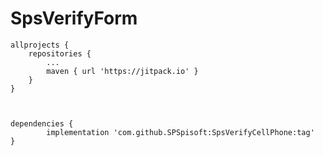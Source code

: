 # SpsVerifyForm



	allprojects {
		repositories {
			...
			maven { url 'https://jitpack.io' }
		}
	}
  
  
  
  	dependencies {
	        implementation 'com.github.SPSpisoft:SpsVerifyCellPhone:tag'
	}
